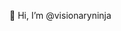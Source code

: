 👋 Hi, I’m @visionaryninja

<!---
visionaryninja/visionaryninja is a ✨ special ✨ repository because its `README.md` (this file) appears on your GitHub profile.
You can click the Preview link to take a look at your changes.
--->
